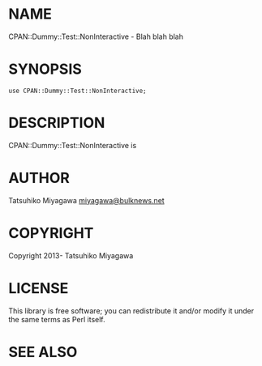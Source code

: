 # NAME

CPAN::Dummy::Test::NonInteractive - Blah blah blah

# SYNOPSIS

    use CPAN::Dummy::Test::NonInteractive;

# DESCRIPTION

CPAN::Dummy::Test::NonInteractive is

# AUTHOR

Tatsuhiko Miyagawa <miyagawa@bulknews.net>

# COPYRIGHT

Copyright 2013- Tatsuhiko Miyagawa

# LICENSE

This library is free software; you can redistribute it and/or modify
it under the same terms as Perl itself.

# SEE ALSO
